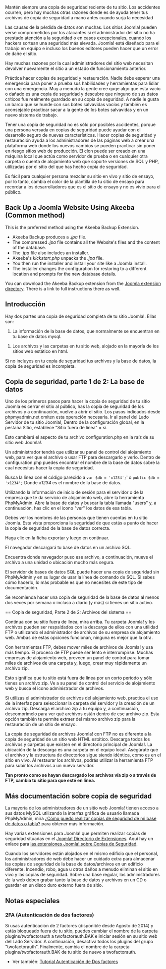 <!-- Filename: Backup_Basics_for_a_Joomla!_Web_Site / Display title: Conceptos básicos sobre copia de seguridad de un sitio web Joomla! -->

Mantén siempre una copia de seguridad reciente de tu sitio. Los
accidentes ocurren, pero hay muchas otras razones donde es de ayuda
tener tus archivos de copia de seguridad a mano antes cuando surja la
necesidad

Las causas de la pérdida de datos son muchas. Los sitios Joomla! pueden
verse comprometidos por los atacantes si el administrador del sitio no
ha prestado atención a la seguridad o en casos excepcionales, cuando los
hackers sortean una seguridad más elevada. Joomla! está diseñado para el
trabajo en equipo e incluso los buenos editores pueden hacer que un
error de dañe el sitio.

Hay muchas razones por la cual administradores del sitio web necesitan
devolver nuevamente el sitio a un estado de funcionamiento anterior.

Práctica hacer copias de seguridad y restauración. Nadie debe esperar
una emergencia para poner a prueba sus habilidades y herramientas para
lidiar con una emergencia. Muy a menudo la gente cree quqe algo que esta
vacío o dañado es una copia de seguridad y descubre que ninguno de sus
datos críticos fue realmente guardado en su copia de seguridad. A nadie
le gusta un barco que se hunde con sus botes salvavidas vacíos y también
es aconsejable practicar sacar a la gente de los botes salvavidas y en
un nuevo sistema de trabajo.

Tener una copia de seguridad no es sólo por posibles accidentes, porque
una persona versada en copias de seguridad puede ayudar con el
desarrollo seguro de nuevas características. Hacer copias de seguridad y
restauración ayuda a los administradores de las páginas web a crear una
plataforma web donde los nuevos cambios se pueden practicar sin poner en
riesgo sitios web de producción. El clon puede ser creado en una máquina
local que actúa como servidor de prueba o en cualquier otra carpeta o
cuenta de alojamiento web que soporte versiones de SQL y PHP, utilizadas
por el sitio del que has hecho copia de seguridad.

Es fácil para cualquier persona mezclar su sitio en vivo y sitio de
ensayo, por lo tanto, cambia el color de la plantilla de tu sitio de
ensayo para recordar a los desarrolladores que es el sitio de ensayo y
no es vivio para el público.

## Back Up a Joomla Website Using Akeeba (Common method)

This is the preferred method using the Akeeba Backup Extension.

- Akeeba Backup produces a *.jpa* file.
- The compressed *.jpa* file contains all the Website's files and the
  content of the database.
- The *.jpa* file also includes an installer.
- Akeeba's *kickstart.php* unpacks the *.jpa* file.
- You then run the installer and install your site like a Joomla
  install.
- The installer changes the configuration for restoring to a different
  location and prompts for the new database details.

You can download the Akeeba Backup extension from the <a
href="https://extensions.joomla.org/extensions/extension/access-a-security/site-security/akeeba-backup/"
class="external text" target="_blank" rel="noreferrer noopener">Joomla
extension directory</a>. There is a link to full instructions there as
well.

## Introducción

Hay dos partes una copia de seguridad completa de tu sitio Joomla!.
Ellas son:

1.  La información de la base de datos, que normalmente se encuentran en
    tu base de datos mysql.

<!-- -->

1.  Los archivos y las carpetas en tu sitio web, alojado en la mayoría
    de los sitios web estático en html.

Si no incluyes en tu copia de seguridad tus archivos y la base de datos,
la copia de seguridad es incompleta.

## Copia de seguridad, parte 1 de 2: La base de datos

Uno de los primeros pasos para hacer la copia de seguridad de tu sitio
Joomla es cerrar el sitio al público, has la copia de seguridad de los
archivos y a continuación, vuelve a abrir el sitio. Los pasos indicados
desde phpmyadmin.net omiten esta operación necesaria. Ir al panel del
Lado Servidor de tu sitio Joomla!, Dentro de la configuración global, en
la pestaña Sitio, establece "Sitio fuera de línea" = sí.

Esto cambiará el aspecto de tu archivo configuration.php en la raíz de
su sitio web Joomla!.

Un administrador tendrá que utilizar su panel de control del alojamiento
web, para ver que el archivo o usar FTP para descargarlo y verlo. Dentro
de configuration.php puedes encontrar el nombre de la base de datos
sobre la cual necesitas hacer la copia de seguridad.

Busca la línea con el código parecido a `var $db = 'x1234';`' o
`public $db = 'x1234';` Donde *x1234* es el nombre de la base de datos.

Utilizando la información de inicio de sesión para el servidor o de la
empresa que te da servicio de alojamiento web, abre la herramienta
PhpMyAdmin. Abre la base de datos y buscar la tabla llamada "users" y, a
continuación, has clic en el icono "ver" los datos de esa tabla.

Debes ver los nombres de las personas que tienen cuentas en tu sitio
Joomla. Esta vista proporciona la seguridad de que estás a punto de
hacer la copia de seguridad de la base de datos correcta.

Haga clic en la ficha exportar y luego en continuar.

El navegador descargará tu base de datos en un archivo SQL.

Encuentra donde navegador puso ese archivo, a continuación, mueve el
archivo a una unidad o ubicación mucho más segura.

El servidor de bases de datos SQL puede hacer una copia de seguridad sin
PhpMyAdmin y en su lugar de usar la línea de comando de SQL. Si sabes
cómo hacerlo, lo más probable es que no necesites de este tipo de
documentación.

Se recomienda hacer una copia de seguridad de la base de datos al menos
dos veces por semana o incluso a diario (y más) si tienes un sitio
activo.

== Copia de seguridad, Parte 2 de 2: Archivos del sistema ==

Continua con su sitio fuera de línea, mira arriba. Tu carpeta Joomla! y
los archivos pueden ser respaldados con la descarga de ellos con una
utilidad FTP o utilizando el administrador de archivos de su empresa de
alojamiento web. Ambas de estas opciones funcionan, ninguna es mejor que
la otra.

Con herramientas FTP, debes mover miles de archivos de Joomla! y usa más
tiempo. El proceso de FTP puede ser lento e interrumpirse. Muchas
empresas de alojamiento web, proveen un panel de control para tomar
miles de archivos de una carpeta y, luego, crear muy rápidamente un
archivo zip.

Esto significa que tu sitio está fuera de línea por un corto período y
sólo tienes un archivo zip. Ve a su panel de control del servicio de
alojamiento web y busca el icono administrador de archivos.

Si utilizas el administrador de archivos del alojamiento web, practica
el uso de la interfaz para seleccionar la carpeta del servidor y la
creación de un archivo zip. Descarga el archivo zip a tu equipo y, a
continuación, descomprímelo para ver qué archivos están dentro de ese
archivo zip. Esta opción también te permite extraer del mismo archivo
zip para la restauración de un sitio de ensayo.

La copia de seguridad de archivos Joomla! con FTP no es diferente a la
copia de seguridad de un sitio web HTML estático. Descarga todos los
archivos y carpetas que existen en el directorio principal de Joomla!.
La ubicación de la descarga es una carpeta en el equipo local. Asegúrate
que el archivo y la estructura de directorios sigue siendo idéntica,
como es en el sitio en vivo. Al restaurar los archivos, podrás utilizar
la herramienta FTP para subir los archivos a un nuevo servidor.

**Tan pronto como se hayan descargado los archivos vía zip o a través de
FTP, cambia tu sitio para que esté en línea.**

## Más documentación sobre copia de seguridad

La mayoría de los administradores de un sitio web Joomla! tienen acceso
a sus datos MySQL utilizando la interfaz gráfica de usuario llamada
PhpMyAdmin, mira <a
href="https://phpmyadmin.readthedocs.org/en/latest/faq.html#how-can-i-backup-my-database-or-table"
class="external text" target="_blank"
rel="nofollow noreferrer noopener">¿Cómo puedo realizar copias de
seguridad de mi base de datos o tabla?</a> para obtener más información.

Hay varias extensiones para Joomla! que permiten realizar copias de
seguridad situadas en el
<a href="http://extensions.joomla.org" class="external text"
target="_blank" rel="noreferrer noopener">Joomla! Directorio de
Extensiones</a>. Aquí hay un enlace para <a
href="http://extensions.joomla.org/extensions/extension?search=backup"
class="external text" target="_blank" rel="noreferrer noopener">las
extensiones Joomla! sobre Copias de Seguridad</a>.

Cuando los servidores están alojados en el mismo edificio que el
personal, los administradores de web debe hacer un cuidado extra para
almacenar las copias de seguridad de la base de datos/archivos en un
edificio diferente. Incendio, robo, agua u otros daños a menudo eliminan
el sitio en vivo y las copias de seguridad. Sobre una base regular, los
administradores de la web deben grabar tanto la base de datos y archivos
en un CD o guardar en un disco duro externo fuera de sitio.

## Notas especiales

### 2FA (Autenticación de dos factores)

Si usas autenticación de 2 factores (disponible desde Agosto de 2014) y
estás bloqueado fuera de tu sitio, puedes cambiar el nombre de la
carpeta plugins/twofactorauth a twofactorauth.BAK e iniciar sesión en su
sitio web del Lado Servidor. A continuación, desactiva todos los plugins
del grupo "twofactorauth". Finalmente, cambia el nombre de la carpeta
plugins/twofactorauth.BAK de tu sitio de nuevo a twofactorauth.

- Ver también: [Tutorial Autenticación de Dos
  factores](https://docs.joomla.org/J3.x:Two_Factor_Authentication "Special:MyLanguage/J3.x:Two Factor Authentication")
